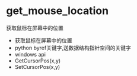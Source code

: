 # get_mouse_location
获取鼠标在屏幕中的位置



+ 获取鼠标在屏幕中的位置
+ python byref关键字,送数据结构指针空间的关键字
+ windows api
+ GetCursorPos(x,y)
+ SetCursorPos(x,y)
